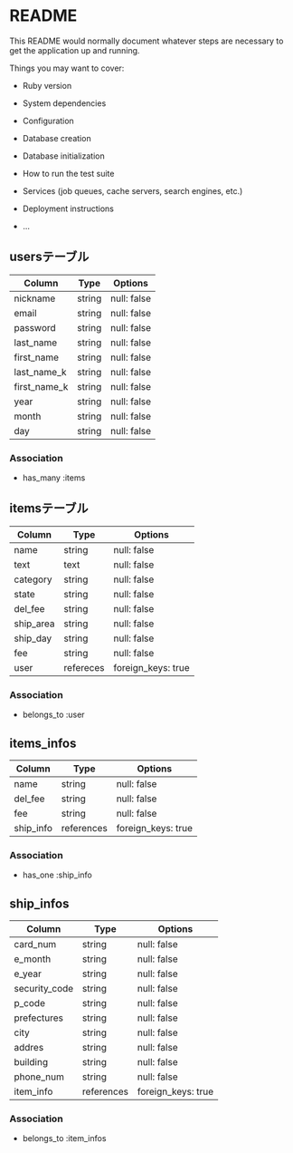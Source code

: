 # README

This README would normally document whatever steps are necessary to get the
application up and running.

Things you may want to cover:

* Ruby version

* System dependencies

* Configuration

* Database creation

* Database initialization

* How to run the test suite

* Services (job queues, cache servers, search engines, etc.)

* Deployment instructions

* ...

## usersテーブル 

|  Column       |  Type         |  Options              |
| ------------- | ------------- | --------------------- |
| nickname      | string        | null: false           |
| email         | string        | null: false           |
| password      | string        | null: false           |
| last_name     | string        | null: false           |
| first_name    | string        | null: false           |
| last_name_k   | string        | null: false           |
| first_name_k  | string        | null: false           |
| year          | string        | null: false           |
| month         | string        | null: false           |
| day           | string        | null: false           |

### Association
- has_many :items


## itemsテーブル

|  Column       |  Type         |  Options              |
| ------------- | ------------- | --------------------- |
| name          | string        | null: false           |
| text          | text          | null: false           |
| category      | string        | null: false           |
| state         | string        | null: false           |
| del_fee       | string        | null: false           |
| ship_area     | string        | null: false           |
| ship_day      | string        | null: false           |
| fee           | string        | null: false           |
| user          | refereces     | foreign_keys: true    |

<!-- imageはactive_strage -->

### Association
- belongs_to :user


## items_infos

|  Column       |  Type         |  Options              |
| ------------- | ------------- | --------------------- |
| name          | string        | null: false           |
| del_fee       | string        | null: false           |
| fee           | string        | null: false           |
| ship_info     | references    | foreign_keys: true    |

<!-- imageはactive_strage -->

### Association
- has_one :ship_info

## ship_infos

|  Column       |  Type         |  Options              |
| ------------- | ------------- | --------------------- |
| card_num      | string        | null: false           |
| e_month       | string        | null: false           |
| e_year        | string        | null: false           |
| security_code | string        | null: false           |
| p_code        | string        | null: false           |
| prefectures   | string        | null: false           |
| city          | string        | null: false           |
| addres        | string        | null: false           |
| building      | string        | null: false           |
| phone_num     | string        | null: false           |
| item_info     | references    | foreign_keys: true    |

### Association

- belongs_to :item_infos
